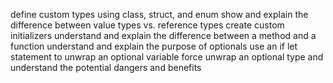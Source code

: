 define custom types using class, struct, and enum
show and explain the difference between value types vs. reference types
create custom initializers
understand and explain the difference between a method and a function
understand and explain the purpose of optionals
use an if let statement to unwrap an optional variable
force unwrap an optional type and understand the potential dangers and benefits
